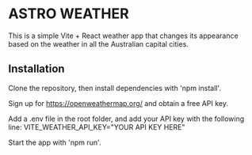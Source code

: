 # ASTRO WEATHER

This is a simple Vite + React weather app that changes its appearance based on the weather in all the Australian capital cities.

## Installation
Clone the repository, then install dependencies with 'npm install'. 

Sign up for https://openweathermap.org/ and obtain a free API key.

Add a .env file in the root folder, and add your API key with the following line:
VITE_WEATHER_API_KEY="YOUR API KEY HERE"

Start the app with 'npm run'.
